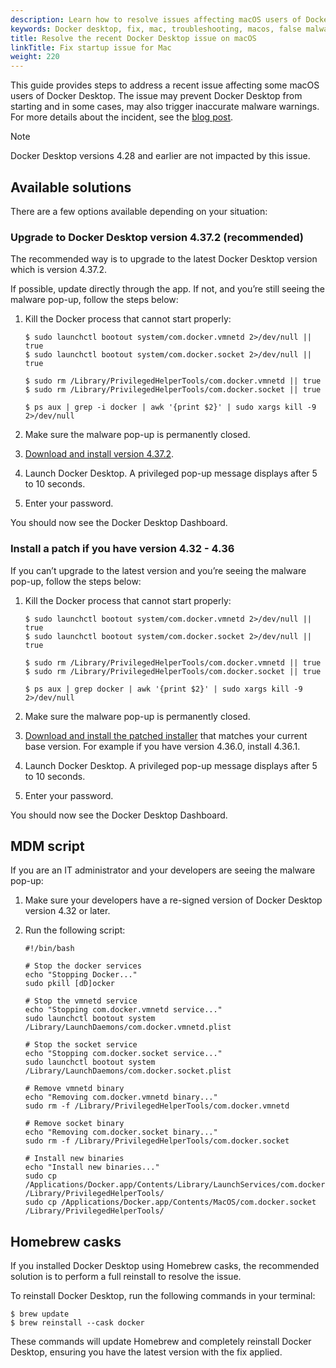 ```yaml
---
description: Learn how to resolve issues affecting macOS users of Docker Desktop, including startup problems and false malware warnings, with upgrade, patch, and workaround solutions.
keywords: Docker desktop, fix, mac, troubleshooting, macos, false malware warning, patch, upgrade solution
title: Resolve the recent Docker Desktop issue on macOS
linkTitle: Fix startup issue for Mac
weight: 220
---
```


This guide provides steps to address a recent issue affecting some macOS users of Docker Desktop. The issue may prevent Docker Desktop from starting and in some cases, may also trigger inaccurate malware warnings. For more details about the incident, see the [blog post](https://www.docker.com/blog/incident-update-docker-desktop-for-mac/).

> [!NOTE]
>
> Docker Desktop versions 4.28 and earlier are not impacted by this issue. 

## Available solutions

There are a few options available depending on your situation:

### Upgrade to Docker Desktop version 4.37.2 (recommended)

The recommended way is to upgrade to the latest Docker Desktop version which is version 4.37.2. 

If possible, update directly through the app. If not, and you’re still seeing the malware pop-up, follow the steps below:

1. Kill the Docker process that cannot start properly:
   ```console
   $ sudo launchctl bootout system/com.docker.vmnetd 2>/dev/null || true
   $ sudo launchctl bootout system/com.docker.socket 2>/dev/null || true
    
   $ sudo rm /Library/PrivilegedHelperTools/com.docker.vmnetd || true
   $ sudo rm /Library/PrivilegedHelperTools/com.docker.socket || true
 
   $ ps aux | grep -i docker | awk '{print $2}' | sudo xargs kill -9 2>/dev/null
   ```
    
2. Make sure the malware pop-up is permanently closed. 

3. [Download and install version 4.37.2](/manuals/desktop/release-notes.md#4372).

4. Launch Docker Desktop. A privileged pop-up message displays after 5 to 10 seconds.

5. Enter your password.

You should now see the Docker Desktop Dashboard.

### Install a patch if you have version 4.32 - 4.36

If you can’t upgrade to the latest version and you’re seeing the malware pop-up, follow the steps below:

1. Kill the Docker process that cannot start properly:
   ```console
   $ sudo launchctl bootout system/com.docker.vmnetd 2>/dev/null || true
   $ sudo launchctl bootout system/com.docker.socket 2>/dev/null || true
    
   $ sudo rm /Library/PrivilegedHelperTools/com.docker.vmnetd || true
   $ sudo rm /Library/PrivilegedHelperTools/com.docker.socket || true
 
   $ ps aux | grep docker | awk '{print $2}' | sudo xargs kill -9 2>/dev/null
   ```

2. Make sure the malware pop-up is permanently closed.

3. [Download and install the patched installer](/manuals/desktop/release-notes.md) that matches your current base version. For example if you have version 4.36.0, install 4.36.1.

4. Launch Docker Desktop. A privileged pop-up message displays after 5 to 10 seconds.

5. Enter your password.

You should now see the Docker Desktop Dashboard.

## MDM script

If you are an IT administrator and your developers are seeing the malware pop-up:

1. Make sure your developers have a re-signed version of Docker Desktop version 4.32 or later.
2. Run the following script:

   ```console
   #!/bin/bash

   # Stop the docker services
   echo "Stopping Docker..."
   sudo pkill [dD]ocker

   # Stop the vmnetd service
   echo "Stopping com.docker.vmnetd service..."
   sudo launchctl bootout system /Library/LaunchDaemons/com.docker.vmnetd.plist

   # Stop the socket service
   echo "Stopping com.docker.socket service..."
   sudo launchctl bootout system /Library/LaunchDaemons/com.docker.socket.plist

   # Remove vmnetd binary
   echo "Removing com.docker.vmnetd binary..."
   sudo rm -f /Library/PrivilegedHelperTools/com.docker.vmnetd

   # Remove socket binary
   echo "Removing com.docker.socket binary..."
   sudo rm -f /Library/PrivilegedHelperTools/com.docker.socket

   # Install new binaries
   echo "Install new binaries..."
   sudo cp /Applications/Docker.app/Contents/Library/LaunchServices/com.docker.vmnetd /Library/PrivilegedHelperTools/
   sudo cp /Applications/Docker.app/Contents/MacOS/com.docker.socket /Library/PrivilegedHelperTools/
   ```

## Homebrew casks

If you installed Docker Desktop using Homebrew casks, the recommended solution is to perform a full reinstall to resolve the issue.

To reinstall Docker Desktop, run the following commands in your terminal:

```console
$ brew update
$ brew reinstall --cask docker
```

These commands will update Homebrew and completely reinstall Docker Desktop, ensuring you have the latest version with the fix applied.
